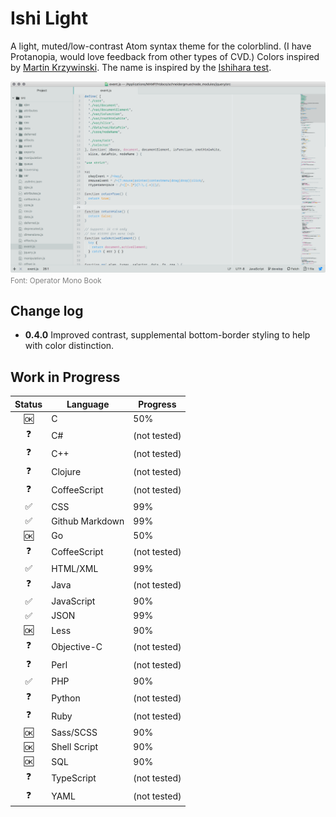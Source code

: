# Ishi Light
A light, muted/low-contrast Atom syntax theme for the colorblind. (I have Protanopia, would love feedback from other types of CVD.) Colors inspired by [Martin Krzywinski](http://mkweb.bcgsc.ca/colorblind/). The name is inspired by the [Ishihara test](https://en.wikipedia.org/wiki/Ishihara_color_test_plate).

![Screenshot](ishi-light-syntax-sc.png)
<small style="color:gray">Font: Operator Mono Book</small>

## Change log
* **0.4.0** Improved contrast, supplemental bottom-border styling to help with color distinction.


## Work in Progress

| Status | Language | Progress |
| :----: | -------- | -------- |
| 🆗      | C          | 50% |
| ❓      | C#         | (not tested) |
| ❓      | C++         | (not tested) |
| ❓      | Clojure     | (not tested) |
| ❓      | CoffeeScript | (not tested) |
| ✅      | CSS        | 99%     |
| ✅      | Github Markdown         | 99% |
| 🆗      | Go         | 50% |
| ❓      | CoffeeScript | (not tested) |
| ✅      | HTML/XML       | 99%         |
| ❓      | Java | (not tested) |
| ✅      | JavaScript | 90% |
| ✅      | JSON | 99% |
| 🆗      | Less        | 90%     | 
| ❓      | Objective-C | (not tested) |
| ❓      | Perl | (not tested) |
| ✅      | PHP | 90% |
| ❓      | Python | (not tested) |
| ❓      | Ruby | (not tested) |
| 🆗      | Sass/SCSS | 90% |
| 🆗      | Shell Script | 90% |
| 🆗      | SQL | 90% |
| ❓      | TypeScript | (not tested) |
| ❓      | YAML | (not tested) |
